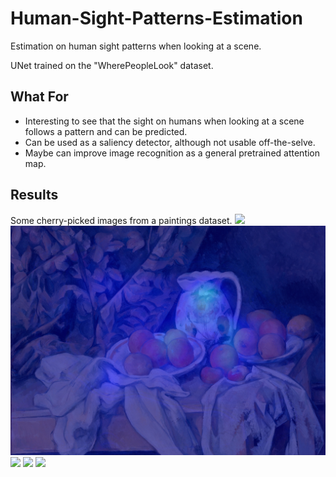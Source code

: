 # Human-Sight-Patterns-Estimation
Estimation on human sight patterns when looking at a scene.


UNet trained on the "WherePeopleLook" dataset.


## What For
- Interesting to see that the sight on humans when looking at a scene follows a pattern and can be predicted.
- Can be used as a saliency detector, although not usable off-the-selve.
- Maybe can improve image recognition as a general pretrained attention map.

## Results
Some cherry-picked images from a paintings dataset.
![](./tests/Bellotto,_Bernardo_-_Neumarkt_in_Dresden.jpg)
![](./tests/Cezanne,_Paul_-_Still_Life_with_a_Curtain.jpg)
![](./tests/Marquet,_Albert_-_The_Bay_of_Naples.jpg)
![](./tests/Vlaminck,_Maurice_de_-_Bougival.jpg)
![](./tests/Friedrich,_Caspar_David_-_On_a_Sailing_Ship.jpg)
